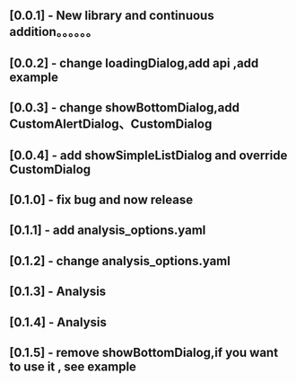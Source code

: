 ## [0.0.1] - New library and continuous addition。。。。。。

## [0.0.2] - change loadingDialog,add api ,add example

## [0.0.3] - change showBottomDialog,add CustomAlertDialog、CustomDialog

## [0.0.4] - add  showSimpleListDialog  and override CustomDialog

## [0.1.0] - fix bug and now release

## [0.1.1] - add analysis_options.yaml

## [0.1.2] - change analysis_options.yaml

## [0.1.3] - Analysis

## [0.1.4] - Analysis

## [0.1.5] - remove showBottomDialog,if you want to use it , see example
